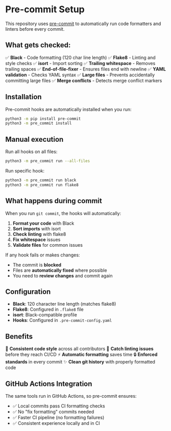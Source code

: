 # Pre-commit Setup

This repository uses [pre-commit](https://pre-commit.com/) to automatically run code formatters and linters before every commit.

## What gets checked:

✅ **Black** - Code formatting (120 char line length)
✅ **Flake8** - Linting and style checks
✅ **isort** - Import sorting
✅ **Trailing whitespace** - Removes trailing spaces
✅ **End-of-file-fixer** - Ensures files end with newline
✅ **YAML validation** - Checks YAML syntax
✅ **Large files** - Prevents accidentally committing large files
✅ **Merge conflicts** - Detects merge conflict markers

## Installation

Pre-commit hooks are automatically installed when you run:

```bash
python3 -m pip install pre-commit
python3 -m pre_commit install
```

## Manual execution

Run all hooks on all files:
```bash
python3 -m pre_commit run --all-files
```

Run specific hook:
```bash
python3 -m pre_commit run black
python3 -m pre_commit run flake8
```

## What happens during commit

When you run `git commit`, the hooks will automatically:

1. **Format your code** with Black
2. **Sort imports** with isort
3. **Check linting** with flake8
4. **Fix whitespace** issues
5. **Validate files** for common issues

If any hook fails or makes changes:
- The commit is **blocked**
- Files are **automatically fixed** where possible
- You need to **review changes** and commit again

## Configuration

- **Black**: 120 character line length (matches flake8)
- **Flake8**: Configured in `.flake8` file
- **isort**: Black-compatible profile
- **Hooks**: Configured in `.pre-commit-config.yaml`

## Benefits

🚀 **Consistent code style** across all contributors
🐛 **Catch linting issues** before they reach CI/CD
⚡ **Automatic formatting** saves time
🔒 **Enforced standards** in every commit
✨ **Clean git history** with properly formatted code

## GitHub Actions Integration

The same tools run in GitHub Actions, so pre-commit ensures:
- ✅ Local commits pass CI formatting checks
- ✅ No "fix formatting" commits needed
- ✅ Faster CI pipeline (no formatting failures)
- ✅ Consistent experience locally and in CI
